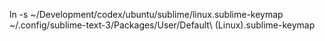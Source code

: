 ln -s ~/Development/codex/ubuntu/sublime/linux.sublime-keymap ~/.config/sublime-text-3/Packages/User/Default\ \(Linux\).sublime-keymap
